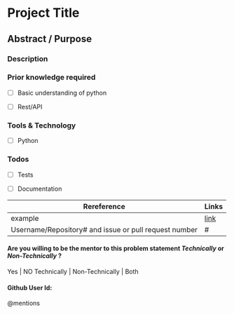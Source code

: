 # Project Title


## Abstract / Purpose 



### Description



### Prior knowledge required
- [ ] Basic understanding of python
- [ ] Rest/API



### Tools & Technology
- [ ] Python



### Todos
- [ ] Tests
- [ ] Documentation


Rereference | Links
------ | ------
example | [link]()
Username/Repository# and issue or pull request number | # 



#### Are you willing to be the mentor to this problem statement *Technically* or *Non-Technically* ?
Yes | NO 
Technically | Non-Technically | Both



#### Github User Id:
@mentions 










